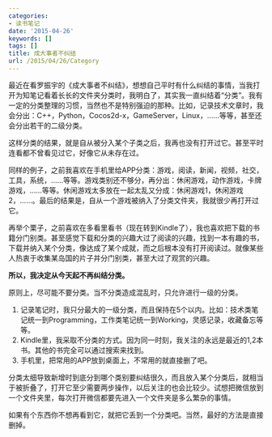 ```yaml
---
categories:
- 读书笔记
date: '2015-04-26'
keywords: []
tags: []
title: 成大事者不纠结
url: /2015/04/26/Category
---
```



最近在看罗振宇的《成大事者不纠结》，想想自己平时有什么纠结的事情，当我打开为知笔记看着长长的文件夹分类时，我明白了，其实我一直纠结着“分类”。我有一定的分类整理的习惯，当然也不是特别强迫的那种。比如，记录技术文章时，我会分出：C++，Python，Cocos2d-x，GameServer，Linux，……等等，甚至还会分出若干的二级分类。

<!--more-->

这样分类的结果，就是自从被分入某个子类之后，我再也没有打开过它。甚至平时连看都不曾看见过它，好像它从未存在过。

同样的例子，之前我喜欢在手机里给APP分类：游戏，阅读，新闻，视频，社交，工具，系统，……等等。游戏类别还不够分，再分出：休闲游戏，动作游戏，卡牌游戏，……等等。休闲游戏太多放在一起太乱又分成：休闲游戏1，休闲游戏2，……。最后的结果是，自从一个游戏被纳入了分类文件夹，我就很少再打开过它。

再举个栗子，之前喜欢在多看里看书（现在转到Kindle了），我也喜欢把下载的书籍分门别类。甚至感觉下载和分类的兴趣大过了阅读的兴趣，找到一本有趣的书，下载并纳入某个分类，像达成了某个成就，而之后根本没有打开阅读过。就像某些人热衷于收集某岛国的片子并分门别类，甚至大过了观赏的兴趣。

**所以，我决定从今天起不再纠结分类。**

原则上，尽可能不要分类。当不分类造成混乱时，只允许进行一级的分类。

1. 记录笔记时，我只分最大的一级分类，而且保持在5个以内。比如：技术类笔记统一到Programming，工作类笔记统一到Working，灵感记录，收藏备忘等等。
1. Kindle里，我采取不分类的方式。因为同一时刻，我关注的永远是最近的1,2本书。其他的书完全可以通过搜索来找到。
1. 手机里，把常用的APP放到桌面上，不常用的就直接删了吧。

分类太细导致新增时到底分到哪个类别要纠结很久，而且放入某个分类后，就相当于被折叠了，打开它至少需要两步操作，以后关注的也会比较少。试想把微信放到一个文件夹里，每次打开微信都要先进入一个文件夹是多么繁杂的事情。

如果有个东西你不想再看到它，就把它丢到一个分类吧。当然，最好的方法是直接删掉。
